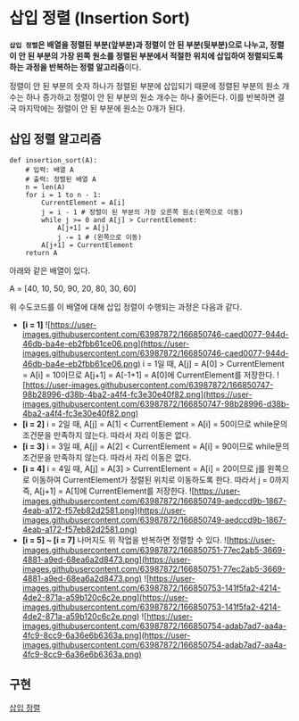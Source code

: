 # 삽입 **정렬 (Insertion Sort)**

**`삽입 정렬`은 배열을 정렬된 부분(앞부분)과 정렬이 안 된 부분(뒷부분)으로 나누고, 정렬이 안 된 부분의 가장 왼쪽 원소를 정렬된 부분에서 적절한 위치에 삽입하여 정렬되도록 하는 과정을 반복하는 정렬 알고리즘**이다.

정렬이 안 된 부분의 숫자 하나가 정렬된 부분에 삽입되기 때문에 정렬된 부분의 원소 개수는 하나 증가하고 정렬이 안 된 부분의 원소 개수는 하나 줄어든다. 이를 반복하면 결국 마지막에는 정렬이 안 된 부분에 원소는 0개가 된다.

## 삽입 **정렬** 알고리즘

```
def insertion_sort(A):
	# 입력: 배열 A
	# 출력: 정렬된 배열 A
	n = len(A)
	for i = 1 to n - 1:
		CurrentElement = A[i]
		j = i - 1 # 정렬이 된 부분의 가장 오른쪽 원소(왼쪽으로 이동)
		while j >= 0 and A[j] > CurrentElement:
			A[j+1] = A[j]
			j -= 1 # (왼쪽으로 이동)
		A[j+1] = CurrentElement
	return A
```

아래와 같은 배열이 있다.

A = [40, 10, 50, 90, 20, 80, 30, 60]

위 수도코드를 이 배열에 대해 삽입 정렬이 수행되는 과정은 다음과 같다.

- **[i = 1]**
  ![https://user-images.githubusercontent.com/63987872/166850746-caed0077-944d-46db-ba4e-eb2fbb61ce06.png](https://user-images.githubusercontent.com/63987872/166850746-caed0077-944d-46db-ba4e-eb2fbb61ce06.png)
  i = 1일 때, A[j] = A[0] > CurrentElement = A[i] = 10이므로 A[j+1] = A[-1+1] = A[0]에 CurrentElement를 저장한다.
  ![https://user-images.githubusercontent.com/63987872/166850747-98b28996-d38b-4ba2-a4f4-fc3e30e40f82.png](https://user-images.githubusercontent.com/63987872/166850747-98b28996-d38b-4ba2-a4f4-fc3e30e40f82.png)
- **[i = 2]**
  i = 2일 때, A[j] = A[1] < CurrentElement = A[i] = 50이므로 while문의 조건문을 만족하지 않는다. 따라서 자리 이동은 없다.
- **[i = 3]**
  i = 3일 때, A[j] = A[2] < CurrentElement = A[i] = 90이므로 while문의 조건문을 만족하지 않는다. 따라서 자리 이동은 없다.
- **[i = 4]**
  i = 4일 때, A[j] = A[3] > CurrentElement = A[i] = 20이므로 j를 왼쪽으로 이동하여 CurrentElement가 정렬된 위치로 이동하도록 한다. 따라서 j = 0까지 즉, A[j+1] = A[1]에 CurrentElement를 저장한다.
  ![https://user-images.githubusercontent.com/63987872/166850749-aedccd9b-1867-4eab-a172-f57eb82d2581.png](https://user-images.githubusercontent.com/63987872/166850749-aedccd9b-1867-4eab-a172-f57eb82d2581.png)
- **[i = 5] ~ [i = 7]**
  나머지도 위 작업을 반복하면 정렬할 수 있다.
  ![https://user-images.githubusercontent.com/63987872/166850751-77ec2ab5-3669-4881-a9ed-68ea6a2d8473.png](https://user-images.githubusercontent.com/63987872/166850751-77ec2ab5-3669-4881-a9ed-68ea6a2d8473.png)
  ![https://user-images.githubusercontent.com/63987872/166850753-141f5fa2-4214-4de2-871a-a59b120c6c2e.png](https://user-images.githubusercontent.com/63987872/166850753-141f5fa2-4214-4de2-871a-a59b120c6c2e.png)
  ![https://user-images.githubusercontent.com/63987872/166850754-adab7ad7-aa4a-4fc9-8cc9-6a36e6b6363a.png](https://user-images.githubusercontent.com/63987872/166850754-adab7ad7-aa4a-4fc9-8cc9-6a36e6b6363a.png)

## 구현

[삽입 정렬](insertion_sort.py)
